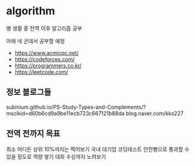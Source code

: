 # algorithm

병 생활 중 전역 이후 알고리즘 공부

아래 네 군데서 공부할 예정

 - https://www.acmicpc.net/
 - https://codeforces.com/
 - https://programmers.co.kr/
 - https://leetcode.com/


## 정보 블로그들

subinium.github.io/PS-Study-Types-and-Complements/?msclkid=d60b6cd9a9be11ecb723c667121b88da
blog.naver.com/kks227

## 전역 전까지 목표
최소 어디든 상위 10%까지는 찍어보기
국내 대기업 코딩테스트 안전빵으로 통과할 수 있을 정도로 역량 쌓기
대회 수상까지 노려보기